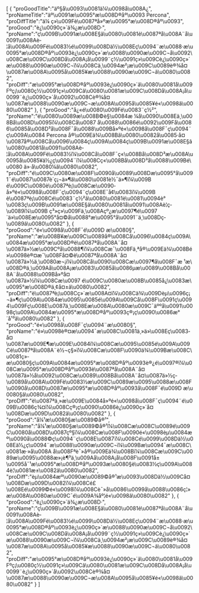 [
	{
		"proGoodTitle":"äº§å\u0093\u0081ä¼\u0098å\u008A¿",
		"proNameTitle":"äº\u0091æ\u0095°æ\u008D®åº\u0093 Percona",
		"proDiffTitle":"ä¼ ç»\u009Fè\u0087ªå»ºæ\u0095°æ\u008D®åº\u0093",
		"proGood":"è¿\u0090ç»´ä¾¿æ\u008D·",
		"proName":"ç\u009B\u0091æ\u008E§ã\u0080\u0081è\u0087ªå\u008A¨å\u0091\u008Aè­¦å\u008A\u009Fè\u0083½é\u0099\u008Dä½\u008Eç\u0094¨æ\u0088·æ\u0095°æ\u008D®åº\u0093è¿\u0090ç»´æ\u0088\u0090æ\u009C¬å\u0092\u008Cæ\u009C\u008Då\u008A¡å\u0099¨ç½\u0091ç»\u009Cè¿\u0090ç»´æ\u0088\u0090æ\u009C¬ï¼\u008Cä¸\u0094æ²¡æ\u009C\u0089è®¾å¤\u0087æ\u008A\u0095å\u0085¥æ\u0088\u0090æ\u009C¬ã\u0080\u0082",
		"proDiff":"æ\u0095°æ\u008D®åº\u0093è¿\u0090ç»´ã\u0080\u0081å\u009Fºç¡\u0080ç½\u0091ç»\u009Cã\u0080\u0081æ\u009C\u008Då\u008A¡å\u0099¨è¿\u0090ç»´å\u0092\u008Cè®¾å¤\u0087æ\u0088\u0090æ\u009C¬æ\u008A\u0095å\u0085¥é«\u0098ã\u0080\u0082"
	},
	{
		"proGood":"å¿«é\u0080\u009Fé\u0083¨ç½²",
		"proName":"é\u0080\u0089æ\u008B©è§\u0084æ ¼å\u0090\u008Eä¸\u008Bå\u008D\u0095ï¼\u008Cå\u0087 å\u0088\u0086é\u0092\u009Få\u0086\u0085å\u008D³å\u008F¯å\u0088\u009Bå»ºé«\u0098å\u008F¯ç\u0094¨ç\u009A\u0084 Percona å®\u009Eä¾\u008Bã\u0080\u0082å\u0085·å¤\u0087å®\u008Cå\u0096\u0084ç\u009A\u0084ç\u009B\u0091æ\u008E§ã\u0080\u0081å\u0091\u008Aè­¦å\u008A\u009Fè\u0083½ï¼\u008Cå\u008F¯ç«\u008Bå\u008D³æ\u008A\u0095å\u0085¥ä½¿ç\u0094¨ï¼\u008Cç«\u008Bå\u008D³å\u0088\u009Bé\u0080 ä»·å\u0080¼ã\u0080\u0082",
		"proDiff":"é\u009C\u0080æ\u008F\u0090å\u0089\u008Dæ\u0095°å\u0091¨é\u0087\u0087è´­ç¡¬ä»¶ã\u0080\u0081è½¯ä»¶ï¼\u009B é\u009C\u0080è\u0087ªè¡\u008Cæ\u0090­å»ºé«\u0098å\u008F¯ç\u0094¨ç\u008E¯å¢\u0083ï¼\u009B è\u0087ªè¡\u008Cé\u0083¨ç½²ã\u0080\u0081è\u0081\u0094è°\u0083ç\u009B\u0091æ\u008E§ã\u0080\u0081å\u0091\u008Aè­¦ç­\u0089ï¼\u009B ç³»ç»\u009Fä¸\u008Açº¿æ\u0097¶é\u0097´ä»\u008Eæ\u0095°å¤©å\u0088°æ\u0095°å\u0091¨ä¸\u008Dç­\u0089ã\u0080\u0082"
	},
	{
		"proGood":"é«\u0098å\u008F¯é\u009D æ\u0080§",
		"proName":"æ\u008B¥æ\u009C\u0089å®\u008Cå\u0096\u0084ç\u009A\u0084æ\u0095°æ\u008D®è\u0087ªå\u008A¨å¤\u0087ä»½æ\u009Cºå\u0088¶ï¼\u008Cæ¯\u008Fä¸ªå®\u009Eä¾\u008Bé»\u0098è®¤æ¯\u008Få¤©è\u0087ªå\u008A¨å¤\u0087ä»½ä¸\u0080æ¬¡ï¼\u008Cå\u0090\u008Cæ\u0097¶å\u008F¯æ ¹æ\u008D®ä¸\u009Aå\u008A¡æ\u0083\u0085å\u0086µæ\u0089\u008Bå\u008A¨å\u0088\u009Bå»ºå¤\u0087ä»½ï¼\u008Cæ\u0097 é\u009C\u0080æ\u008B\u0085å¿\u0083æ\u0095°æ\u008D®ä¸¢å¤±ã\u0080\u0082",
		"proDiff":"è\u0087ªè¡\u008Cç»´æ\u008A¤ï¼\u008Cä¾\u009Dèµ\u0096ç¡¬ä»¶ç\u009A\u0084æ\u0095\u0085é\u009A\u009Cå\u008F\u0091ç\u0094\u009Fç\u008E\u0087ä¸\u008Eæ\u008A\u0080æ\u009C¯äººå\u0091\u0098ç\u009A\u0084æ\u0095°æ\u008D®åº\u0093ç®¡ç\u0090\u0086æ°´å¹³ã\u0080\u0082"
	},
	{
		"proGood":"é«\u0098å\u008F¯ç\u0094¨æ\u0080§",
		"proName":"é»\u0098è®¤æ\u0094¯æ\u008C\u0081ä¸»ä»\u008Eç\u0083­å¤\u0087æ\u009E¶æ\u009E\u0084ï¼\u008Cæ\u0095\u0085é\u009A\u009Cè\u0087ªå\u008A¨è½¬ç§»ï¼\u008Cæ\u008F\u0090ä¾\u009Bæ\u008C\u0081ç»­æ\u0080§ç\u009A\u0084æ\u0095°æ\u008D®åº\u0093è®¿é\u0097®ï¼\u008Cæ\u0095°æ\u008D®åº\u0093è\u0087ªå\u008A¨å¤\u0087ä»½å\u0092\u008Cæ\u0089\u008Bå\u008A¨å¤\u0087ä»½ç­\u0089å\u008A\u009Fè\u0083½æ\u009C\u0089æ\u0095\u0088æ\u008F\u0090å\u008D\u0087æ\u0095°æ\u008D®åº\u0093å\u008F¯é\u009D æ\u0080§ã\u0080\u0082",
		"proDiff":"è\u0087ªä¸»æ\u009E\u0084å»ºé«\u0098å\u008F¯ç\u0094¨é\u009B\u0086ç¾¤ï¼\u008Cç®¡ç\u0090\u0086è¿\u0090ç»´å¤\u008Dæ\u009D\u0082ã\u0080\u0082"
	},
	{
		"proGood":"å¼¹æ\u0080§æ\u0089©å®¹",
		"proName":"å¼¹æ\u0080§æ\u0089©å®¹ï¼\u008Cæ\u008C\u0089é\u009C\u0080å\u008D\u0087çº§ï¼\u008Cæ\u008F\u0090é«\u0098èµ\u0084æº\u0090å\u0088©ç\u0094¨ç\u008E\u0087ï¼\u008Cé\u0099\u008Dä½\u008Eä½¿ç\u0094¨æ\u0088\u0090æ\u009C¬ï¼\u009Bæ\u0094¯æ\u008C\u0081æ·»å\u008A å\u008Fªè¯»å®\u009Eä¾\u008Bï¼\u008Cæ\u009C\u0089æ\u0095\u0088æ»¡è¶³ä¸\u009Aå\u008A¡å\u008F\u0091å±\u0095å¯¹æ\u0095°æ\u008D®åº\u0093æ\u0080§è\u0083½ç\u009A\u0084è¦\u0081æ±\u0082ã\u0080\u0082",
		"proDiff":"èµ\u0084æº\u0090æ\u0089©å®¹æ\u0093\u008Dä½\u009Cå¤\u008Dæ\u009D\u0082ï¼\u008Cé£\u008Eé\u0099©é«\u0098ï¼\u008Cè¯»å\u0086\u0099å\u0088\u0086ç¦»æ\u008A\u0080æ\u009C¯é\u009A¾åº¦é«\u0098ã\u0080\u0082"
	},
	{
		"proGood":"è¿\u0090ç»´ä¾¿æ\u008D·",
		"proName":"ç\u009B\u0091æ\u008E§ã\u0080\u0081è\u0087ªå\u008A¨å\u0091\u008Aè­¦å\u008A\u009Fè\u0083½é\u0099\u008Dä½\u008Eç\u0094¨æ\u0088·æ\u0095°æ\u008D®åº\u0093è¿\u0090ç»´æ\u0088\u0090æ\u009C¬å\u0092\u008Cæ\u009C\u008Då\u008A¡å\u0099¨ç½\u0091ç»\u009Cè¿\u0090ç»´æ\u0088\u0090æ\u009C¬ï¼\u008Cä¸\u0094æ²¡æ\u009C\u0089è®¾å¤\u0087æ\u008A\u0095å\u0085¥æ\u0088\u0090æ\u009C¬ã\u0080\u0082",
		"proDiff":"æ\u0095°æ\u008D®åº\u0093è¿\u0090ç»´ã\u0080\u0081å\u009Fºç¡\u0080ç½\u0091ç»\u009Cã\u0080\u0081æ\u009C\u008Då\u008A¡å\u0099¨è¿\u0090ç»´å\u0092\u008Cè®¾å¤\u0087æ\u0088\u0090æ\u009C¬æ\u008A\u0095å\u0085¥é«\u0098ã\u0080\u0082"
	}
]